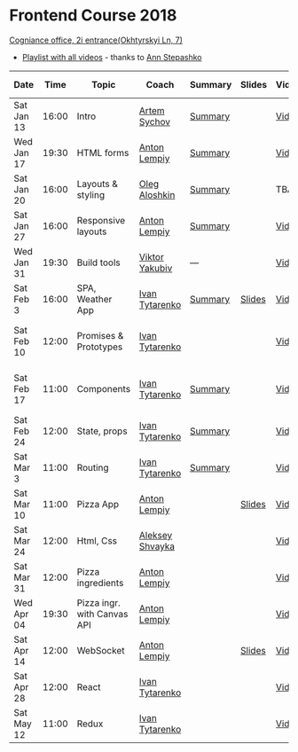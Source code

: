 # Frontend Course 2018

[Cogniance office, 2i entrance(Okhtyrskyi Ln, 7)](https://www.google.com.ua/maps/place/Cogniance/@50.3963947,30.4776268,3a,75y,90t/data=!3m8!1e2!3m6!1sAF1QipNPSOCKpq5A83Q93pCGIVHskp7qsiRMItiL6hRl!2e10!3e12!6shttps:%2F%2Flh5.googleusercontent.com%2Fp%2FAF1QipNPSOCKpq5A83Q93pCGIVHskp7qsiRMItiL6hRl%3Dw203-h152-k-no!7i3264!8i2448!4m5!3m4!1s0x0:0x13cad83c9e96a625!8m2!3d50.396395!4d30.477627)

* [Playlist with all videos](https://www.youtube.com/playlist?list=PLQOMYiLTsYwfy6naCE_sPgQvcg8oApNyb) - thanks to [Ann Stepashko](https://github.com/xandzia)

Date       | Time  | Topic   | Coach   | Summary | Slides | Video | Home task
-----------|-------|---------|---------|---------|--------|-------|----------
Sat Jan 13 | 16:00 | Intro | [Artem Sychov](https://github.com/suchov) | [Summary](https://github.com/SerafimPoch/kottans_task_summary/blob/master/intro_summary.md) | | [Video](https://www.youtube.com/watch?v=EoggF4itgGc&t=362s) | [task](https://www.youtube.com/watch?v=3wZsafZ0UPk&t=10s)
Wed Jan 17 | 19:30 | HTML forms | [Anton Lempiy](https://github.com/lempiy) | [Summary](https://github.com/SerafimPoch/kottans_task_summary/blob/master/lecture_2.md) | | [Video](https://www.youtube.com/watch?v=8VRT4eh_Epc) | [task](https://github.com/kottans/frontend/blob/master/test11.md)
Sat Jan 20 | 16:00 | Layouts & styling | [Oleg Aloshkin](https://github.com/AleshaOleg) | [Summary]() | |TBA | [task]()
Sat Jan 27 | 16:00 | Responsive layouts | [Anton Lempiy](https://github.com/lempiy) | [Summary](https://github.com/SerafimPoch/kottans_task_summary/blob/master/lecture_3.md) | |[Video](https://www.youtube.com/watch?v=Jv8kyZY20Gk) | [task](https://github.com/kottans/frontend/blob/master/test12.md)
Wed Jan 31 | 19:30 | Build tools | [Viktor Yakubiv](https://github.com/viktor-yakubiv) | — | |[Video](https://youtu.be/ZmDX7Cci8Xo) | —
Sat Feb 3 | 16:00 | SPA, Weather App | [Ivan Tytarenko](https://github.com/zonzujiro) | [Summary](http://telegra.ph/Weather-application-02-03) | [Slides](https://sway.com/UEHexhVLvFthB6Mc) |[Video](https://www.youtube.com/watch?v=-kWftzqN6tU) | [task](https://github.com/kottans/frontend/blob/master/test10.md)
Sat Feb 10 | 12:00 | Promises & Prototypes | [Ivan Tytarenko](https://github.com/zonzujiro) |  |  |[Video](https://www.youtube.com/watch?v=54Z_4-99y-s) | [go on with Weather App](https://github.com/kottans/frontend/blob/master/test10.md)
Sat Feb 17 | 11:00 | Components | [Ivan Tytarenko](https://github.com/zonzujiro) | [Summary](http://telegra.ph/Itogi-po-seminaru-17022018-02-19) |  | [Video](https://www.youtube.com/watch?v=aMTViq405YU&feature=youtu.be) | [go on with Weather App](https://github.com/kottans/frontend/blob/master/test10.md)
Sat Feb 24 | 12:00 | State, props | [Ivan Tytarenko](https://github.com/zonzujiro) | [Summary](http://telegra.ph/Itogi-seminara-24022018-02-27) |  | [Video](https://youtu.be/kql_7UWk1WU) | 
Sat Mar 3 | 11:00 | Routing | [Ivan Tytarenko](https://github.com/zonzujiro) | [Summary](http://telegra.ph/Itogi-seminara-03032018-03-06) |  | [Video](https://www.youtube.com/watch?v=fMvgtmc57uY) | [task 13](https://github.com/kottans/frontend/blob/master/test13.md)
Sat Mar 10 | 11:00 | Pizza App | [Anton Lempiy](https://github.com/lempiy) |  | [Slides](http://slides.com/antonlempiy/deck-2#/) | [Video](https://www.youtube.com/watch?v=d9g5TWCcJ44) | 
Sat Mar 24 | 12:00 | Html, Css | [Aleksey Shvayka](https://github.com/shvaikalesh) |  | | [Video](https://youtu.be/HkyT6cvOwZk) | 
Sat Mar 31 | 12:00 | Pizza ingredients | [Anton Lempiy](https://github.com/lempiy) |  |  | [Video](https://www.youtube.com/watch?v=IWg1vAjINF0) | 
Wed Apr 04 | 19:30 | Pizza ingr. with Canvas API | [Anton Lempiy](https://github.com/lempiy) |  |  | [Video](https://www.youtube.com/watch?v=dlRGxgrbH5k) | [task 14](https://github.com/kottans/frontend/blob/master/test14.md)
Sat Apr 14 | 12:00 | WebSocket | [Anton Lempiy](https://github.com/lempiy) |  | [Slides](http://slides.com/antonlempiy/deck-3#/) | [Video](https://youtu.be/wNm-qnueGLI) |
Sat Apr 28 | 12:00 | React | [Ivan Tytarenko](https://github.com/zonzujiro) |  |  | [Video](https://youtu.be/bxihD3erHS0) | [task 15](https://github.com/kottans/frontend/blob/master/test15.md)
Sat May 12 | 11:00 | Redux | [Ivan Tytarenko](https://github.com/zonzujiro) |  |  | [Video](https://www.youtube.com/watch?v=_undBpsT2_8) | [task 16](https://github.com/kottans/frontend/blob/master/test16.md)

